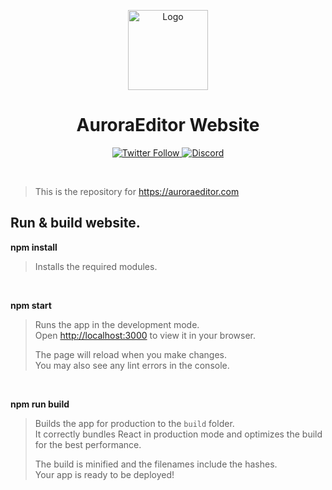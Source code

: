 <p align="center">
  <img alt="Logo" src="https://avatars.githubusercontent.com/u/106490518?s=128&v=4" width="128px;" height="128px;">
</p>

<p align="center">
  <h1 align="center">AuroraEditor Website</h1>
</p>

<p align="center">
  <a href='https://twitter.com/Aurora_Editor' target='_blank'>
    <img alt="Twitter Follow" src="https://img.shields.io/twitter/follow/Aurora_Editor?color=f6579d&style=for-the-badge">
  </a>
  <a href='https://discord.gg/5aecJ4rq9D' target='_blank'>
    <img alt="Discord" src="https://img.shields.io/discord/997410333348077620?color=f98a6c&style=for-the-badge">
  </a>
</p>

<br />


> This is the repository for https://auroraeditor.com

## Run & build website.

**npm install**

> Installs the required modules.

<br />

**npm start**

> Runs the app in the development mode.\
> Open [http://localhost:3000](http://localhost:3000) to view it in your browser.
> 
> The page will reload when you make changes.\
> You may also see any lint errors in the console.

<br />

**npm run build**

> Builds the app for production to the `build` folder.\
> It correctly bundles React in production mode and optimizes the build for the best performance.
>
> The build is minified and the filenames include the hashes.\
> Your app is ready to be deployed!
